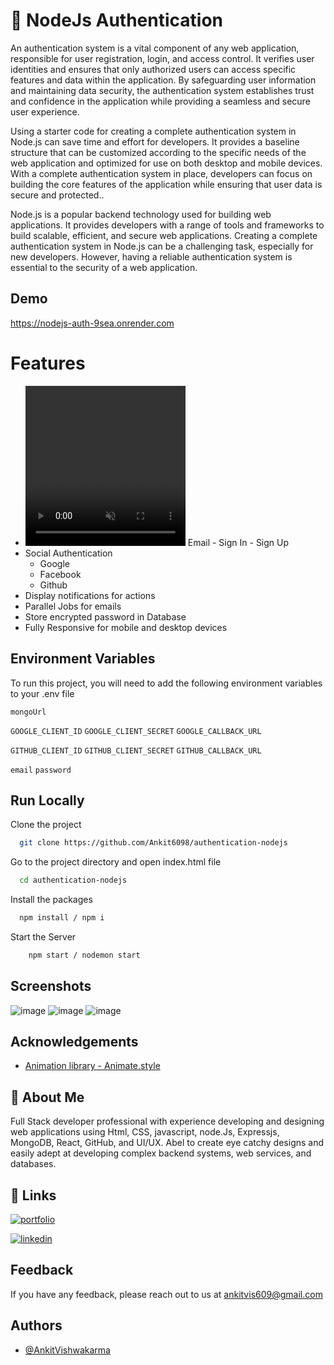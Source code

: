 # 🔐 NodeJs Authentication

An authentication system is a vital component of any web application, responsible for user registration, login, and access control. It verifies user identities and ensures that only authorized users can access specific features and data within the application. By safeguarding user information and maintaining data security, the authentication system establishes trust and confidence in the application while providing a seamless and secure user experience.

Using a starter code for creating a complete authentication system in Node.js can save time and effort for developers. It provides a baseline structure that can be customized according to the specific needs of the web application and optimized for use on both desktop and mobile devices. With a complete authentication system in place, developers can focus on building the core features of the application while ensuring that user data is secure and protected..

Node.js is a popular backend technology used for building web applications. It provides developers with a range of tools and frameworks to build scalable, efficient, and secure web applications. Creating a complete authentication system in Node.js can be a challenging task, especially for new developers. However, having a reliable authentication system is essential to the security of a web application.



## Demo

https://nodejs-auth-9sea.onrender.com
# Features

-  <video width="256" height="256" preload="none" style="background: transparent  url('https://cdn-icons-png.flaticon.com/512/6569/6569156.png') 50% 50% / fit no-repeat;" autoplay="autoplay" loop="true" muted="muted" playsinline="">
        <source src="https://cdn-icons-mp4.flaticon.com/512/6569/6569156.mp4" type="video/mp4">
    </video> 
    <source src="https://cdn-icons-mp4.flaticon.com/512/6569/6569156.mp4" type="video/mp4"> 
    Email
    - Sign In
    - Sign Up
-  Social Authentication
    -  Google
    -  Facebook
    -  Github
- Display notifications for actions
- Parallel Jobs for emails
- Store encrypted password in Database
- Fully Responsive for mobile and desktop devices
## Environment Variables

To run this project, you will need to add the following environment variables to your .env file

`mongoUrl`

`GOOGLE_CLIENT_ID`
`GOOGLE_CLIENT_SECRET`
`GOOGLE_CALLBACK_URL`

`GITHUB_CLIENT_ID`
`GITHUB_CLIENT_SECRET`
`GITHUB_CALLBACK_URL`

`email`
`password`
## Run Locally

Clone the project

```bash
  git clone https://github.com/Ankit6098/authentication-nodejs
```

Go to the project directory and open index.html file

```bash
  cd authentication-nodejs
```

Install the packages

```bash
  npm install / npm i
```

Start the Server

```bash
    npm start / nodemon start
```
## Screenshots

![image](https://github.com/Ankit6098/authentication-nodejs/assets/92246613/4bb25f24-0664-45cf-8250-056ef8349ae1)
![image](https://github.com/Ankit6098/authentication-nodejs/assets/92246613/00f0de54-c1b0-4b3b-9dcc-2de67b58ee37)
![image](https://github.com/Ankit6098/authentication-nodejs/assets/92246613/83ed1207-a32e-45d1-9ab9-32dc002db229)


## Acknowledgements

 - [Animation library - Animate.style](https://animate.style/)


## 🚀 About Me

Full Stack developer professional with experience developing and designing web applications using Html, CSS, javascript, node.Js, Expressjs, MongoDB, React, GitHub, and UI/UX. Abel to create eye catchy designs and easily adept at developing complex backend systems, web services, and databases.


## 🔗 Links
[![portfolio](https://img.shields.io/badge/my_portfolio-000?style=for-the-badge&logo=ko-fi&logoColor=white)](https://ankithub.vercel.app/)

[![linkedin](https://img.shields.io/badge/linkedin-0A66C2?style=for-the-badge&logo=linkedin&logoColorwhite=)](https://www.linkedin.com/in/ankit-vishwakarma-6531221b0/)


## Feedback

If you have any feedback, please reach out to us at ankitvis609@gmail.com


## Authors

- [@AnkitVishwakarma](https://github.com/Ankit6098)

